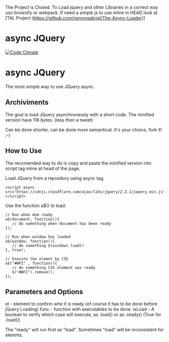 The Project is Closed. To Load jquery and other Libraries in a correct way uso browsify or webpack. If need a simple js to use inline in HEAD look at [TAL Project (https://github.com/nennogabriel/The-Async-Loader)]

# async JQuery

[![Code Climate](https://codeclimate.com/github/nennogabriel/async-JQuery/badges/gpa.svg)](https://codeclimate.com/github/nennogabriel/async-JQuery)


# async JQuery

The most simple way to use JQuery async.

## Archiviments

The goal is load JQuery asynchronessly with a short code. The minified version have 116 bytes. (less then a tweet)

Can be done shorter, can be done more semantical. It's your choice, fork it! ;-)

## How to Use

The recomended way to do is copy and paste  the minified version into script tag inline at head of the page.

Load JQuery from a repository using async tag.

    <script async src="https://cdnjs.cloudflare.com/ajax/libs/jquery/2.2.1/jquery.min.js"></script>

Use the function a$() to load:

    // Run when dom ready
    a$(document, function(){
       // do something when document has been ready
    });
    
    // Run when window has loaded
    a$(window, function(){
       // do something $(window).load()
    }, true);
    
    // Execute the elemnt by CSS
    a$("#WFI" , function(){
       // do something CSS element was ready
       $("#WFI").remove();
    });

## Parameters and Options

el - element to confirm whe it is ready (of course it has to be done before jQuery Loading)
func - function with executables to be done.
isLoad - A boolean to verify which case will execute, as .load() or as .ready() (True for .load())

The "ready" will run first as "load". Sometimes "load" will be inconsistent for elemnts.
